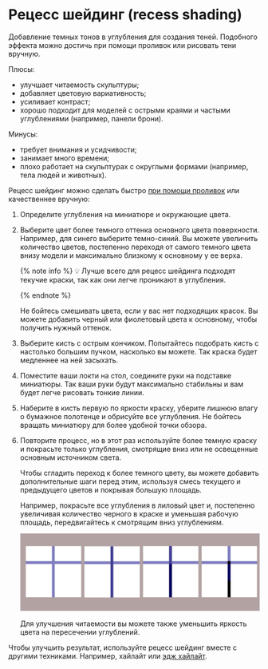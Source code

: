 # Рецесс шейдинг (recess shading)

Добавление темных тонов в углубления для создания теней. Подобного эффекта можно достичь при помощи проливок или рисовать тени вручную.

Плюсы:

- улучшает читаемость скульптуры;
- добавляет цветовую вариативность;
- усиливает контраст;
- хорошо подходит для моделей с острыми краями и частыми углублениями (например, панели брони).

Минусы:

- требует внимания и усидчивости;
- занимает много времени;
- плохо работает на скульптурах с округлыми формами (например, тела людей и животных).

Рецесс шейдинг можно сделать быстро [при помощи проливок](citadel-style.md) или качественнее вручную:

1. Определите углубления на миниатюре и окружающие цвета. 
2. Выберите цвет более темного оттенка основного цвета поверхности. Например, для синего выберите темно-синий. Вы можете увеличить количество цветов, постепенно переходя от самого темного цвета внизу модели и максимально близкому к основному у ее верха.
    
     {% note info %}
    💡 Лучше всего для рецесс шейдинга подходят текучие краски, так как они легче проникают в углубления.
    
    {% endnote %}
    
    Не бойтесь смешивать цвета, если у вас нет подходящих красок. Вы можете добавить черный или фиолетовый цвета к основному, чтобы получить нужный оттенок.
    
3. Выберите кисть с острым кончиком. Попытайтесь подобрать кисть с настолько большим пучком, насколько вы можете. Так краска будет медленнее на ней засыхать.
4. Поместите ваши локти на стол, соедините руки на подставке миниатюры. Так ваши руки будут максимально стабильны и вам будет легче рисовать тонкие линии.
5. Наберите в кисть первую по яркости краску, уберите лишнюю влагу о бумажное полотенце и обрисуйте все углубления. Не бойтесь вращать миниатюру для более удобной точки обзора.
6. Повторите процесс, но в этот раз используйте более темную краску и покрасьте только углубления, смотрящие вниз или не освещенные основным источником света. 
    
    Чтобы сгладить переход к более темного цвету, вы можете добавить дополнительные шаги перед этим, используя смесь текущего и предыдущего цветов и покрывая большую площадь.
    
    Например, покрасьте все углубления в лиловый цвет и, постепенно увеличивая количество черного в краске и уменьшая рабочую площадь, передвигайтесь к смотрящим вниз углублениям. 
    
    ![recess-shading](_images/recess-shading.png)
    
    Для улучшения читаемости вы можете также уменьшить яркость цвета на пересечении углублений.
    

Чтобы улучшить результат, используйте рецесс шейдинг вместе с другими техниками. Например, хайлайт или [эдж хайлайт](edge-highlighting.md).